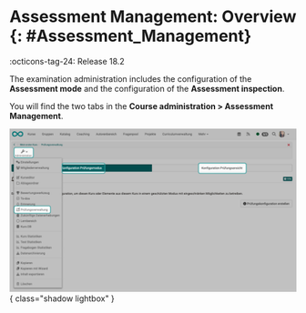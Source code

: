 # Assessment Management: Overview {: #Assessment_Management}

:octicons-tag-24: Release 18.2

The examination administration includes the configuration of the **Assessment mode** and the configuration of the **Assessment inspection**. 

You will find the two tabs in the **Course administration > Assessment Management**. 

![assessment_management_overview_v1_de.png](assets/assessment_management_overview_v1_de.png){ class="shadow lightbox" }